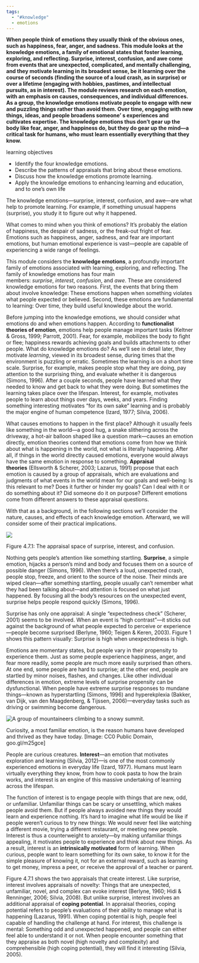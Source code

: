 ```yaml
---
tags:
  - "#knowledge"
  - emotions
---
```


**When people think of emotions they usually think of the obvious ones, such as happiness, fear, anger, and sadness. This module looks at the knowledge emotions, a family of emotional states that foster learning, exploring, and reflecting. Surprise, interest, confusion, and awe come from events that are unexpected, complicated, and mentally challenging, and they motivate learning in its broadest sense, be it learning over the course of seconds (finding the source of a loud crash, as in surprise) or over a lifetime (engaging with hobbies, pastimes, and intellectual pursuits, as in interest). The module reviews research on each emotion, with an emphasis on causes, consequences, and individual differences. As a group, the knowledge emotions motivate people to engage with new and puzzling things rather than avoid them. Over time, engaging with new things, ideas, and people broadens someone’
s experiences and cultivates expertise. The knowledge emotions thus don’t gear up the body like fear, anger, and happiness do, but they do gear up the mind—a critical task for humans, who must learn essentially everything that they know.**

learning objectives

- Identify the four knowledge emotions.
- Describe the patterns of appraisals that bring about these emotions.
- Discuss how the knowledge emotions promote learning.
- Apply the knowledge emotions to enhancing learning and education, and to one’s own life

The knowledge emotions—surprise, interest, confusion, and awe—are what help to promote learning. For example, if something unusual happens (surprise), you study it to figure out why it happened.

What comes to mind when you think of emotions? It’s probably the elation of happiness, the despair of sadness, or the freak-out fright of fear. Emotions such as happiness, anger, sadness, and fear are important emotions, but human emotional experience is vast—people are capable of experiencing a wide range of feelings.

This module considers the **knowledge emotions**, a profoundly important family of emotions associated with learning, exploring, and reflecting. The family of knowledge emotions has four main members: _surprise_, _interest_, _confusion_, and _awe_. These are considered knowledge emotions for two reasons. First, the events that bring them about involve knowledge: These emotions happen when something violates what people expected or believed. Second, these emotions are fundamental to learning: Over time, they build useful knowledge about the world.

Before jumping into the knowledge emotions, we should consider what emotions do and when emotions happen. According to **functionalist theories of emotion**, emotions help people manage important tasks (Keltner & Gross, 1999; Parrott, 2001). Fear, for example, mobilizes the body to fight or flee; happiness rewards achieving goals and builds attachments to other people. What do knowledge emotions do? As we’ll see in detail later, they motivate _learning_, viewed in its broadest sense, during times that the environment is puzzling or erratic. Sometimes the learning is on a short time scale. Surprise, for example, makes people stop what they are doing, pay attention to the surprising thing, and evaluate whether it is dangerous (Simons, 1996). After a couple seconds, people have learned what they needed to know and get back to what they were doing. But sometimes the learning takes place over the lifespan. Interest, for example, motivates people to learn about things over days, weeks, and years. Finding something interesting motivates “for its own sake” learning and is probably the major engine of human competence (Izard, 1977; Silvia, 2006).

What causes emotions to happen in the first place? Although it usually feels like something in the world—a good hug, a snake slithering across the driveway, a hot-air balloon shaped like a question mark—causes an emotion directly, emotion theories contend that emotions come from how we think about what is happening in the world, not what is literally happening. After all, if things in the world directly caused emotions, everyone would always have the same emotion in response to something. **Appraisal theories** (Ellsworth & Scherer, 2003; Lazarus, 1991) propose that each emotion is caused by a group of appraisals, which are evaluations and judgments of what events in the world mean for our goals and well-being: Is this relevant to me? Does it further or hinder my goals? Can I deal with it or do something about it? Did someone do it on purpose? Different emotions come from different answers to these appraisal questions.

With that as a background, in the following sections we’ll consider the nature, causes, and effects of each knowledge emotion. Afterward, we will consider some of their practical implications.

![](https://nobaproject.com/images/shared/images/000/001/488/original.jpg)

Figure 4.7.1: The appraisal space of surprise, interest, and confusion.

Nothing gets people’s attention like something startling. **Surprise**, a simple emotion, hijacks a person’s mind and body and focuses them on a source of possible danger (Simons, 1996). When there’s a loud, unexpected crash, people stop, freeze, and orient to the source of the noise. Their minds are wiped clean—after something startling, people usually can’t remember what they had been talking about—and attention is focused on what just happened. By focusing all the body’s resources on the unexpected event, surprise helps people respond quickly (Simons, 1996).

Surprise has only one appraisal: A single “expectedness check” (Scherer, 2001) seems to be involved. When an event is “high contrast”—it sticks out against the background of what people expected to perceive or experience—people become surprised (Berlyne, 1960; Teigen & Keren, 2003). Figure 1 shows this pattern visually: Surprise is high when unexpectedness is high.

Emotions are momentary states, but people vary in their propensity to experience them. Just as some people experience happiness, anger, and fear more readily, some people are much more easily surprised than others. At one end, some people are hard to surprise; at the other end, people are startled by minor noises, flashes, and changes. Like other individual differences in emotion, extreme levels of surprise propensity can be dysfunctional. When people have extreme surprise responses to mundane things—known as hyperstartling (Simons, 1996) and hyperekplexia (Bakker, van Dijk, van den Maagdenberg, & Tijssen, 2006)—everyday tasks such as driving or swimming become dangerous.

![A group of mountaineers climbing to a snowy summit.](https://nobaproject.com/images/shared/images/000/002/640/original.jpg "A group of mountaineers climbing to a snowy summit.")

Curiosity, a most familiar emotion, is the reason humans have developed and thrived as they have today. [Image: CC0 Public Domain, goo.gl/m25gce]

People are curious creatures. **Interest**—an emotion that motivates exploration and learning (Silvia, 2012)—is one of the most commonly experienced emotions in everyday life (Izard, 1977). Humans must learn virtually everything they know, from how to cook pasta to how the brain works, and interest is an engine of this massive undertaking of learning across the lifespan.

The function of interest is to engage people with things that are new, odd, or unfamiliar. Unfamiliar things can be scary or unsettling, which makes people avoid them. But if people always avoided new things they would learn and experience nothing. It’s hard to imagine what life would be like if people weren’t curious to try new things: We would never feel like watching a different movie, trying a different restaurant, or meeting new people. Interest is thus a counterweight to anxiety—by making unfamiliar things appealing, it motivates people to experience and think about new things. As a result, interest is an **intrinsically motivated** form of learning. When curious, people want to learn something for its own sake, to know it for the simple pleasure of knowing it, not for an external reward, such as learning to get money, impress a peer, or receive the approval of a teacher or parent.

Figure 4.7.1 shows the two appraisals that create interest. Like surprise, interest involves appraisals of novelty: Things that are unexpected, unfamiliar, novel, and complex can evoke interest (Berlyne, 1960; Hidi & Renninger, 2006; Silvia, 2008). But unlike surprise, interest involves an additional appraisal of **coping potential**. In appraisal theories, coping potential refers to people’s evaluations of their ability to manage what is happening (Lazarus, 1991). When coping potential is high, people feel capable of handling the challenge at hand. For interest, this challenge is mental: Something odd and unexpected happened, and people can either feel able to understand it or not. When people encounter something that they appraise as both novel (high novelty and complexity) and comprehensible (high coping potential), they will find it interesting (Silvia, 2005).